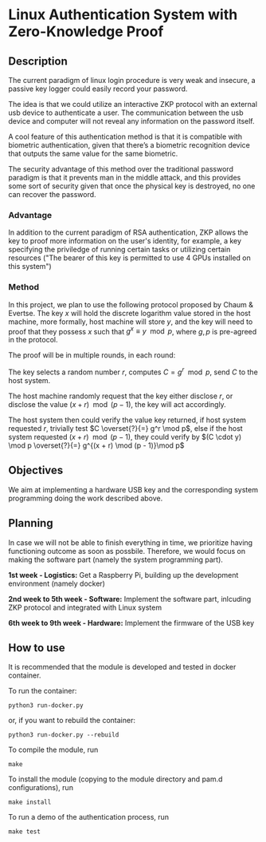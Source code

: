 # Linux Authentication System with Zero-Knowledge Proof

## Description

The current paradigm of linux login procedure is very weak and insecure, a passive key logger could easily record your password.

The idea is that we could utilize an interactive ZKP protocol with an external usb device to authenticate a user. The communication between the usb device and computer will not reveal any information on the password itself.

A cool feature of this authentication method is that it is compatible with biometric authentication, given that there’s a biometric recognition device that outputs the same value for the same biometric.

The security advantage of this method over the traditional password paradigm is that it prevents man in the middle attack, and this provides some sort of security given that once the physical key is destroyed, no one can recover the password.

### Advantage

In addition to the current paradigm of RSA authentication, ZKP allows the key to proof more information on the user's identity,
for example, a key specifying the priviledge of running certain tasks or utilizing certain resources ("The bearer of this key is permitted to use 4 GPUs installed on this system")

### Method

In this project, we plan to use the following protocol proposed by Chaum & Evertse.
The key $x$ will hold the discrete logarithm value stored in the host machine, more
formally, host machine will store $y$, and the key will need to proof that they possess
$x$ such that $g^x \equiv y \mod p$, where $g, p$ is pre-agreed in the protocol.

The proof will be in multiple rounds, in each round:

The key selects a random number $r$, computes $C = g^r \mod p$, send $C$ to the host system.

The host machine randomly request that the key either disclose $r$, or disclose the value
$(x + r) \mod (p - 1)$, the key will act accordingly.

The host system then could verify the value key returned, if host system requested $r$, trivially
test $C \overset{?}{=} g^r \mod p$, else if the host system requested $(x + r) \mod (p - 1)$, they could verify by $(C \cdot y) \mod p \overset{?}{=} g^{(x + r) \mod (p - 1)}\mod p$

## Objectives

We aim at implementing a hardware USB key and the corresponding system programming doing the work described above.

## Planning

In case we will not be able to finish everything in time, we prioritize having functioning outcome as soon as possbile. Therefore, we would focus on making the software part (namely the system programming part).

**1st week - Logistics:** Get a Raspberry Pi, building up the development environment (namely docker)

**2nd week to 5th week - Software:** Implement the software part, inlcuding ZKP protocol and integrated with Linux system

**6th week to 9th week - Hardware:** Implement the firmware of the USB key

## How to use
It is recommended that the module is developed and tested in docker container.

To run the container:
```
python3 run-docker.py
```
or, if you want to rebuild the container:
```
python3 run-docker.py --rebuild
```

To compile the module, run
```
make
```

To install the module (copying to the module directory and pam.d configurations), run
```
make install 
```
To run a demo of the authentication process, run
```
make test
```
